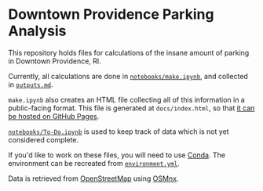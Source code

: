 # Downtown Providence Parking Analysis

This repository holds files for calculations of the insane amount of parking in Downtown Providence, RI.

Currently, all calculations are done in [`notebooks/make.ipynb`](notebooks/make.ipynb), and collected in
[`outputs.md`](outputs.md).

`make.ipynb` also creates an HTML file collecting all of this information in a public-facing format. This file is generated at `docs/index.html`, so that <a href="https://chris-sarli.github.io/parking-analysis/">it can be hosted on GitHub Pages</a>.

[`notebooks/To-Do.ipynb`](notebooks/To-Do.ipynb) is used to keep track of data which is not yet considered complete.

If you'd like to work on these files, you will need to use [Conda](https://conda.io/en/latest/). The environment can be
recreated from [`environment.yml`](environment.yml).

Data is retrieved from [OpenStreetMap](https://www.openstreetmap.org/) using [OSMnx](https://github.com/gboeing/osmnx).
